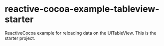 # reactive-cocoa-example-tableview-starter
ReactiveCocoa example for reloading data on the UITableView. This is the starter project.
